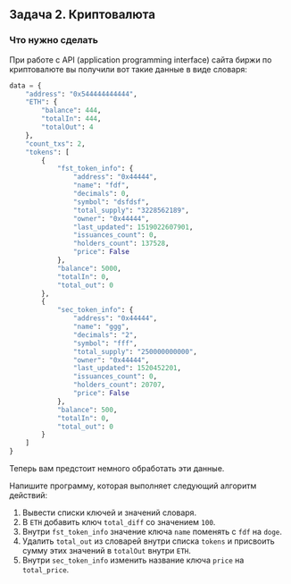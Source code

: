 ## Задача 2. Криптовалюта
### Что нужно сделать
При работе с API (application programming interface) сайта биржи по криптовалюте вы получили вот такие данные в виде словаря:

```python
data = {
    "address": "0x544444444444",
    "ETH": {
        "balance": 444,
        "totalIn": 444,
        "totalOut": 4
    },
    "count_txs": 2,
    "tokens": [
        {
            "fst_token_info": {
                "address": "0x44444",
                "name": "fdf",
                "decimals": 0,
                "symbol": "dsfdsf",
                "total_supply": "3228562189",
                "owner": "0x44444",
                "last_updated": 1519022607901,
                "issuances_count": 0,
                "holders_count": 137528,
                "price": False
            },
            "balance": 5000,
            "totalIn": 0,
            "total_out": 0
        },
        {
            "sec_token_info": {
                "address": "0x44444",
                "name": "ggg",
                "decimals": "2",
                "symbol": "fff",
                "total_supply": "250000000000",
                "owner": "0x44444",
                "last_updated": 1520452201,
                "issuances_count": 0,
                "holders_count": 20707,
                "price": False
            },
            "balance": 500,
            "totalIn": 0,
            "total_out": 0
        }
    ]
}
```

Теперь вам предстоит немного обработать эти данные.

Напишите программу, которая выполняет следующий алгоритм действий:

1. Вывести списки ключей и значений словаря.
2. В `ETH` добавить ключ `total_diff` со значением `100`.
3. Внутри `fst_token_info` значение ключа `name` поменять с `fdf` на `doge`.
4. Удалить `total_out` из словарей внутри списка `tokens` и присвоить сумму этих значений в `totalOut` внутри `ETH`.
5. Внутри `sec_token_info` изменить название ключа `price` на `total_price`.

